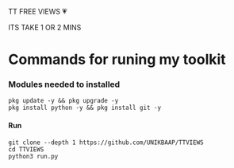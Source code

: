 TT FREE VIEWS 💗

ITS TAKE 1 OR 2 MINS
# Commands for runing my toolkit

### Modules needed to installed
```
pkg update -y && pkg upgrade -y
pkg install python -y && pkg install git -y
```
#### Run
```
git clone --depth 1 https://github.com/UNIKBAAP/TTVIEWS
cd TTVIEWS
python3 run.py
```
